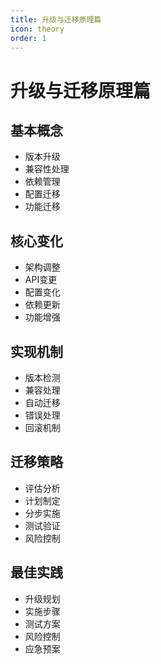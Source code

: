 ```yaml
---
title: 升级与迁移原理篇
icon: theory
order: 1
---
```


# 升级与迁移原理篇

## 基本概念
- 版本升级
- 兼容性处理
- 依赖管理
- 配置迁移
- 功能迁移

## 核心变化
- 架构调整
- API变更
- 配置变化
- 依赖更新
- 功能增强

## 实现机制
- 版本检测
- 兼容处理
- 自动迁移
- 错误处理
- 回滚机制

## 迁移策略
- 评估分析
- 计划制定
- 分步实施
- 测试验证
- 风险控制

## 最佳实践
- 升级规划
- 实施步骤
- 测试方案
- 风险控制
- 应急预案
